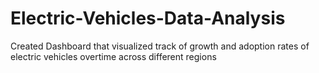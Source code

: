 # Electric-Vehicles-Data-Analysis
Created Dashboard that visualized track of growth and adoption rates of electric vehicles overtime across different regions
